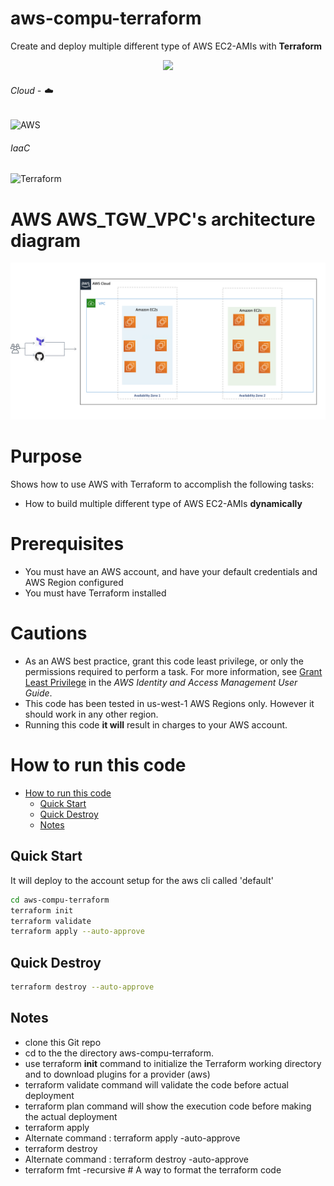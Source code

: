 # aws-compu-terraform
Create and deploy multiple different type of AWS EC2-AMIs with __Terraform__


<!-- retro visitor counter -->
<p align="center"> 
  <img src="https://profile-counter.glitch.me/ValAug/count.svg" />
</p>

###### Cloud - :cloud:
![AWS](https://img.shields.io/badge/-AWS-000000?style=flat&logo=Amazon%20AWS&logoColor=FF9900)

###### IaaC
![Terraform](https://img.shields.io/badge/-Terraform-000000?style=flat&logo=Terraform)

# AWS AWS_TGW_VPC's architecture diagram 
![alt text](https://github.com/ValAug/aws-compu-terraform/blob/main/ec2_d.png)


# Purpose

Shows how to use AWS with Terraform to accomplish the following tasks:

* How to build multiple different type of AWS EC2-AMIs __dynamically__

# Prerequisites

* You must have an AWS account, and have your default credentials and AWS Region
  configured
* You must have Terraform installed


# Cautions

* As an AWS best practice, grant this code least privilege, or only the 
  permissions required to perform a task. For more information, see 
  [Grant Least Privilege](https://docs.aws.amazon.com/IAM/latest/UserGuide/best-practices.html#grant-least-privilege) 
  in the *AWS Identity and Access Management 
  User Guide*.
* This code has been tested in us-west-1 AWS Regions only. However it should work in any other region. 
* Running this code __it will__ result in charges to your AWS account.

# How to run this code

- [How to run this code](#how-to-run-this-code)
  - [Quick Start](#quick-start)
  - [Quick Destroy](#quick-destroy)
  - [Notes](#notes)

## Quick Start

It will deploy to the account setup for the aws cli called 'default'

```bash
cd aws-compu-terraform
terraform init
terraform validate
terraform apply --auto-approve
```

## Quick Destroy

```bash
terraform destroy --auto-approve
```

## Notes

- clone this Git repo
- cd to the the directory aws-compu-terraform.
- use terraform __init__ command to initialize the Terraform working directory and to download plugins for a provider (aws)
- terraform validate command will validate the code before actual deployment
- terraform plan command will show the execution code before making the actual deployment
- terraform apply
- Alternate command : terraform apply -auto-approve
- terraform destroy
- Alternate command : terraform destroy -auto-approve
- terraform fmt -recursive # A way to format the terraform code
